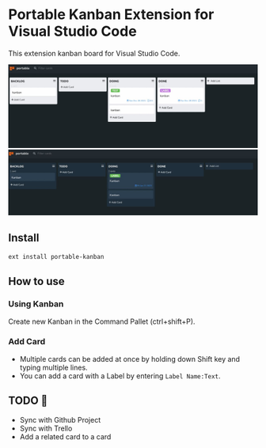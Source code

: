 # Portable Kanban Extension for Visual Studio Code

This extension kanban board for Visual Studio Code.

![kanban](./img/kanban.jpg)
![Dark-kanban](./img/dark.jpg )



## Install

```bash
ext install portable-kanban
```

## How to use

### Using Kanban

Create new Kanban in the Command Pallet (ctrl+shift+P).

### Add Card

- Multiple cards can be added at once by holding down Shift key and typing multiple lines.
- You can add a card with a Label by entering `Label Name:Text`.

## TODO :construction:

- Sync with Github Project
- Sync with Trello
- Add a related card to a card